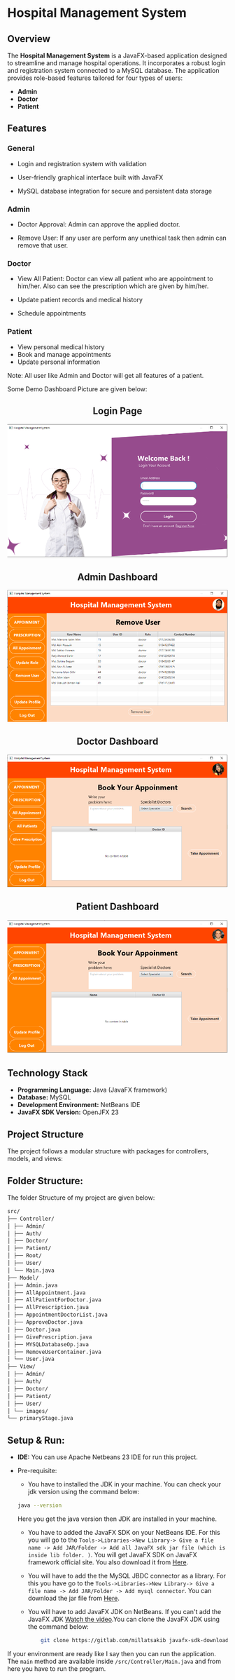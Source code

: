 # **Hospital Management System**

## **Overview**

The **Hospital Management System** is a JavaFX-based application designed to streamline and manage hospital operations. It incorporates a robust login and registration system connected to a MySQL database. The application provides role-based features tailored for four types of users:

- **Admin**
- **Doctor**
- **Patient**

## **Features**

### **General**

- Login and registration system with validation

- User-friendly graphical interface built with JavaFX

- MySQL database integration for secure and persistent data storage

### **Admin**

- Doctor Approval: Admin can approve the applied doctor.

- Remove User: If any user are perform any unethical task then admin can remove that user.

### **Doctor**

- View All Patient: Doctor can view all patient who are appointment to him/her. Also can see the prescription which are given by him/her.

- Update patient records and medical history

- Schedule appointments

### **Patient**

- View personal medical history
- Book and manage appointments
- Update personal information

Note: All user like Admin and Doctor will get all features of a patient.

Some Demo Dashboard Picture are given below:

<center> <h2> Login Page </h2> </center>

![userDashboard](/src/View/images/login%20Page.png)

 <center> <h2> Admin Dashboard </h2> </center>

![userDashboard](/src/View/images/adminDashboard.png)

<center> <h2> Doctor Dashboard </h2> </center>

![userDashboard](/src/View/images/doctorDashboard.png)

<center> <h2> Patient Dashboard </h2> </center>

![userDashboard](/src/View/images/userDashboard.png)

## **Technology Stack**

- **Programming Language:** Java (JavaFX framework)
- **Database:** MySQL
- **Development Environment:** NetBeans IDE
- **JavaFX SDK Version:** OpenJFX 23

## **Project Structure**

The project follows a modular structure with packages for controllers, models, and views:

## Folder Structure:

The folder Structure of my project are given below:

```markdown
src/
├── Controller/
│ ├── Admin/
│ ├── Auth/
│ ├── Doctor/
│ ├── Patient/
│ ├── Root/
│ ├── User/
│ └── Main.java
├── Model/
│ ├── Admin.java
│ ├── AllAppointment.java
│ ├── AllPatientForDoctor.java
│ ├── AllPrescription.java
│ ├── AppointmentDoctorList.java
│ ├── ApproveDoctor.java
│ ├── Doctor.java
│ ├── GivePrescription.java
│ ├── MYSQLDatabaseOp.java
│ ├── RemoveUserContainer.java
│ └── User.java
├── View/
│ ├── Admin/
│ ├── Auth/
│ ├── Doctor/
│ ├── Patient/
│ ├── User/
│ └── images/
└── primaryStage.java
```

## Setup & Run:

- **IDE:** You can use Apache Netbeans 23 IDE for run this project.
- Pre-requisite:

  - You have to installed the JDK in your machine. You can check your jdk version using the command below:

  ```sh
  java --version
  ```

  Here you get the java version then JDK are installed in your machine.

  - You have to added the JavaFX SDK on your NetBeans IDE. For this you will go to the `Tools->Libraries->New Library-> Give a file name -> Add JAR/Folder -> Add all JavaFX sdk jar file (which is inside lib folder. )`. You will get JavaFX SDK on JavaFX framework official site. You also download it from [Here](https://gitlab.com/millatsakib/javafx-sdk/-/raw/main/openjfx-23.0.1_windows-x64_bin-sdk.zip).

  - You will have to add the the MySQL JBDC connector as a library. For this you have go to the `Tools->Libraries->New Library-> Give a file name -> Add JAR/Folder -> Add mysql connector`. You can download the jar file from [Here](https://gitlab.com/millatsakib/mysql-connector-for-java/-/raw/main/mysql-connector-j-8.3.0.jar).

  - You will have to add JavaFX JDK on NetBeans. If you can't add the JavaFX JDK [Watch the video](https://gitlab.com/millatsakib/javafx-jdk/-/raw/main/How_To_Setup_JavaFX_19_and_JDK_19_on_Netbeans_IDE.mp4).You can clone the JavaFX JDK using the command below:
    ```sh
        git clone https://gitlab.com/millatsakib javafx-sdk-download.git
    ```

If your environment are ready like I say then you can run the application. The `main` method are available inside `/src/Controller/Main.java` and from here you have to run the program.
